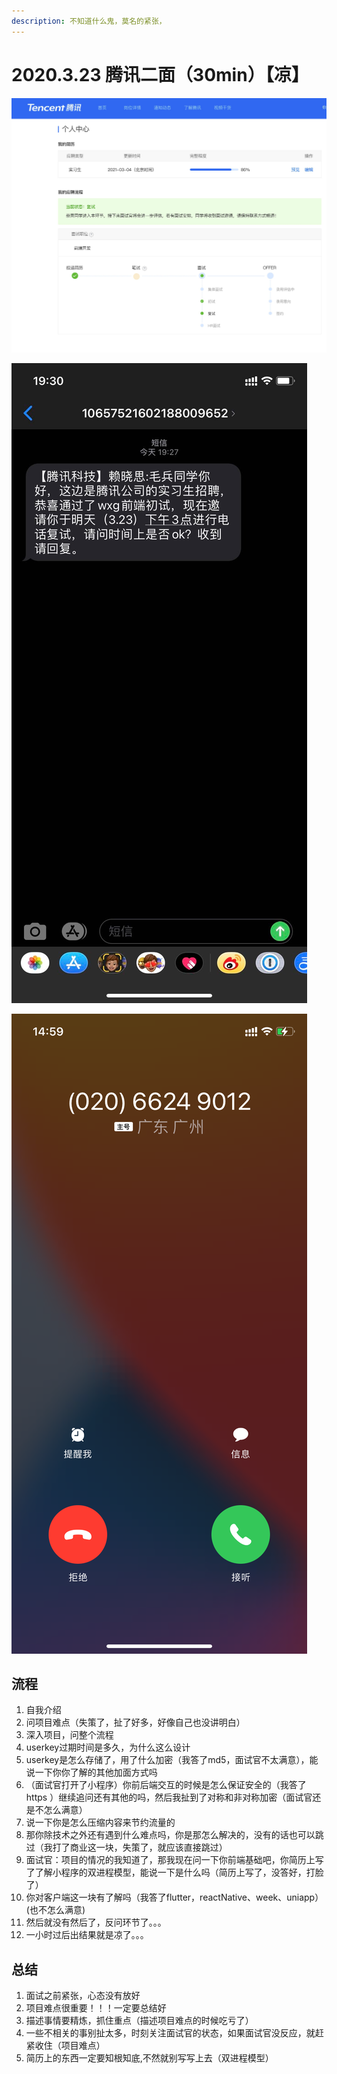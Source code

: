 ```yaml
---
description: 不知道什么鬼，莫名的紧张，
---
```


# 2020.3.23 腾讯二面（30min）【凉】

![](../../.gitbook/assets/image%20%28103%29.png)

![](../../.gitbook/assets/image%20%28104%29.png)

![](../../.gitbook/assets/image%20%28105%29.png)

## 流程

1. 自我介绍
2. 问项目难点（失策了，扯了好多，好像自己也没讲明白）
3. 深入项目，问整个流程
4. userkey过期时间是多久，为什么这么设计
5. userkey是怎么存储了，用了什么加密（我答了md5，面试官不太满意），能说一下你你了解的其他加面方式吗
6. （面试官打开了小程序）你前后端交互的时候是怎么保证安全的（我答了https ）继续追问还有其他的吗，然后我扯到了对称和非对称加密（面试官还是不怎么满意）
7. 说一下你是怎么压缩内容来节约流量的
8. 那你除技术之外还有遇到什么难点吗，你是那怎么解决的，没有的话也可以跳过（我打了商业这一块，失策了，就应该直接跳过）
9. 面试官：项目的情况的我知道了，那我现在问一下你前端基础吧，你简历上写了了解小程序的双进程模型，能说一下是什么吗（简历上写了，没答好，打脸了）
10. 你对客户端这一块有了解吗（我答了flutter，reactNative、week、uniapp）\(也不怎么满意\)
11. 然后就没有然后了，反问环节了。。。
12. 一小时过后出结果就是凉了。。。

## 总结

1. 面试之前紧张，心态没有放好
2. 项目难点很重要！！！一定要总结好
3. 描述事情要精炼，抓住重点（描述项目难点的时候吃亏了）
4. 一些不相关的事别扯太多，时刻关注面试官的状态，如果面试官没反应，就赶紧收住（项目难点）
5. 简历上的东西一定要知根知底,不然就别写写上去（双进程模型）





